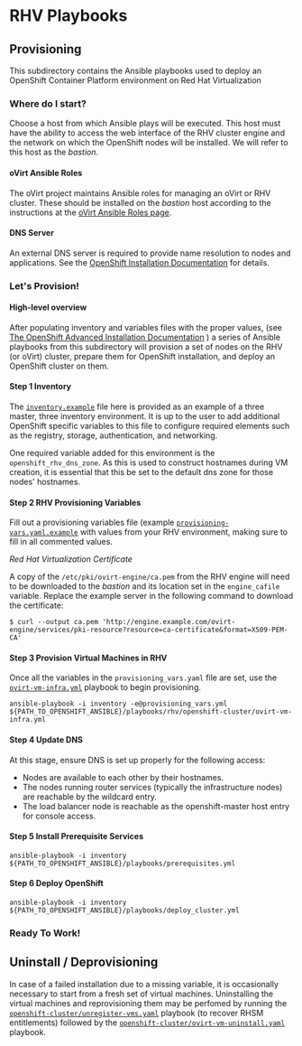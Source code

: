 # RHV Playbooks
## Provisioning
This subdirectory contains the Ansible playbooks used to deploy 
an OpenShift Container Platform environment on Red Hat Virtualization

### Where do I start?
Choose a host from which Ansible plays will be executed. This host must have
the ability to access the web interface of the RHV cluster engine and the
network on which the OpenShift nodes will be installed. We will refer to
this host as the *bastion*.

#### oVirt Ansible Roles
The oVirt project maintains Ansible roles for managing an oVirt or RHV cluster.
These should be installed on the *bastion* host according to the instructions
at the [oVirt Ansible Roles page](https://github.com/ovirt/ovirt-ansible/).

#### DNS Server
An external DNS server is required to provide name resolution to nodes and
applications. See the
[OpenShift Installation Documentation](https://docs.openshift.com/container-platform/latest/install_config/install/prerequisites.html#prereq-dns)
for details.

### Let's Provision!
#### High-level overview
After populating inventory and variables files with the proper values,
(see [The OpenShift Advanced Installation Documentation](https://docs.openshift.com/container-platform/latest/install_config/install/advanced_install.html)
) a series of Ansible playbooks from this subdirectory will provision a set of
nodes on the RHV (or oVirt) cluster, prepare them for OpenShift installation,
and deploy an OpenShift cluster on them.

#### Step 1 Inventory
The [`inventory.example`](inventory.example) file here is provided as an example of a three master, three inventory
environment. It is up to the user to add additional OpenShift specific variables to this file to configure
required elements such as the registry, storage, authentication, and networking.

One required variable added for this environment is the `openshift_rhv_dns_zone`. As this is used to construct
hostnames during VM creation, it is essential that this be set to the default dns zone for those nodes' hostnames.

#### Step 2 RHV Provisioning Variables

Fill out a provisioning variables file (example [`provisioning-vars.yaml.example`](provisioning-vars.yaml.example)
with values from your RHV environment, making sure to fill in all commented values.

*Red Hat Virtualization Certificate*

A copy of the `/etc/pki/ovirt-engine/ca.pem` from the RHV engine will need to
be downloaded to the *bastion* and its location set in the `engine_cafile` variable. Replace the
example server in the following command to download the certificate:

```
$ curl --output ca.pem 'http://engine.example.com/ovirt-engine/services/pki-resource?resource=ca-certificate&format=X509-PEM-CA'

```

#### Step 3 Provision Virtual Machines in RHV
Once all the variables in the `provisioning_vars.yaml` file are set, use the
[`ovirt-vm-infra.yml`](openshift-cluster/ovirt-vm-infra.yml) playbook to begin
provisioning.

```
ansible-playbook -i inventory -e@provisioning_vars.yml ${PATH_TO_OPENSHIFT_ANSIBLE}/playbooks/rhv/openshift-cluster/ovirt-vm-infra.yml
```

#### Step 4 Update DNS

At this stage, ensure DNS is set up properly for the following access:

* Nodes are available to each other by their hostnames.
* The nodes running router services (typically the infrastructure nodes) are reachable by the wildcard entry.
* The load balancer node is reachable as the openshift-master host entry for console access.

#### Step 5 Install Prerequisite Services
```
ansible-playbook -i inventory ${PATH_TO_OPENSHIFT_ANSIBLE}/playbooks/prerequisites.yml
```

#### Step 6 Deploy OpenShift
```
ansible-playbook -i inventory ${PATH_TO_OPENSHIFT_ANSIBLE}/playbooks/deploy_cluster.yml
```

### Ready To Work!

## Uninstall / Deprovisioning
In case of a failed installation due to a missing variable, it is occasionally necessary to start from a fresh set of virtual machines. Uninstalling the virtual machines and reprovisioning them may be perfomed by running the [`openshift-cluster/unregister-vms.yaml`](openshift-cluster/unregister-vms.yaml) playbook (to recover RHSM entitlements) followed by the [`openshift-cluster/ovirt-vm-uninstall.yaml`](openshift-cluster/ovirt-vm-uninstall.yaml) playbook.
